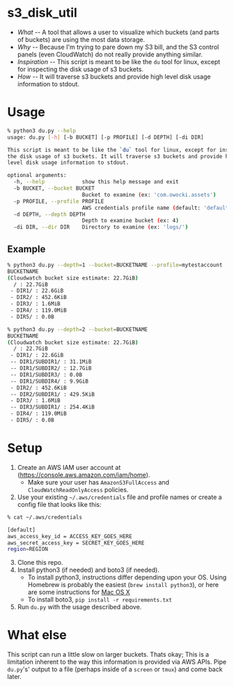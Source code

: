 # s3_disk_util

* _What_ -- A tool that allows a user to visualize which buckets (and parts of buckets) are using the most data storage.
* _Why_ -- Because I'm trying to pare down my S3 bill, and the S3 control panels (even CloudWatch) do not really provide anything similar.
* _Inspiration_ -- This script is meant to be like the `du` tool for linux, except for inspecting the disk usage of s3 buckets.  
* _How_ -- It will traverse s3 buckets and provide high level disk usage information to stdout.

# Usage

```bash
% python3 du.py --help
usage: du.py [-h] [-b BUCKET] [-p PROFILE] [-d DEPTH] [-di DIR]

This script is meant to be like the `du` tool for linux, except for inspecting
the disk usage of s3 buckets. It will traverse s3 buckets and provide high
level disk usage information to stdout.

optional arguments:
  -h, --help            show this help message and exit
  -b BUCKET, --bucket BUCKET
                        Bucket to examine (ex: 'com.owocki.assets')
  -p PROFILE, --profile PROFILE
                        AWS credentials profile name (default: 'default')
  -d DEPTH, --depth DEPTH
                        Depth to examine bucket (ex: 4)
  -di DIR, --dir DIR    Directory to examine (ex: 'logs/')
  ```

## Example

```bash
% python3 du.py --depth=1 --bucket=BUCKETNAME --profile=mytestaccount
BUCKETNAME
(Cloudwatch bucket size estimate: 22.7GiB)
  / : 22.7GiB
 - DIR1/ : 22.6GiB
 - DIR2/ : 452.6KiB
 - DIR3/ : 1.6MiB
 - DIR4/ : 119.0MiB
 - DIR5/ : 0.0B

% python3 du.py --depth=2 --bucket=BUCKETNAME
BUCKETNAME
(Cloudwatch bucket size estimate: 22.7GiB)
  / : 22.7GiB
 - DIR1/ : 22.6GiB
 -- DIR1/SUBDIR1/ : 31.1MiB
 -- DIR1/SUBDIR2/ : 12.7GiB
 -- DIR1/SUBDIR3/ : 0.0B
 -- DIR1/SUBDIR4/ : 9.9GiB
 - DIR2/ : 452.6KiB
 -- DIR2/SUBDIR1/ : 429.5KiB
 - DIR3/ : 1.6MiB
 -- DIR3/SUBDIR1/ : 254.4KiB
 - DIR4/ : 119.0MiB
 - DIR5/ : 0.0B

```

# Setup

1. Create an AWS IAM user account at (https://console.aws.amazon.com/iam/home).
    * Make sure your user has `AmazonS3FullAccess` and `CloudWatchReadOnlyAccess` policies.
2. Use your existing `~/.aws/credentials` file and profile names or create a config file that looks like this:
```bash
% cat ~/.aws/credentials

[default]
aws_access_key_id = ACCESS_KEY_GOES_HERE
aws_secret_access_key = SECRET_KEY_GOES_HERE
region=REGION
```
3. Clone this repo.
4. Install python3 (if needed) and boto3 (if needed).
    * To install python3, instructions differ depending upon your OS. Using Homebrew is probably the easiest (`brew install python3`), or here are some instructions for [Mac OS X](http://www.marinamele.com/2014/07/install-python3-on-mac-os-x-and-use-virtualenv-and-virtualenvwrapper.html)
    * To install boto3, `pip install -r requirements.txt`
5. Run `du.py` with the usage described above.

# What else

This script can run a little slow on larger buckets.  Thats okay; This is a limitation inherent to the way this information is provided via AWS APIs.  Pipe `du.py`'s' output to a file (perhaps inside of a `screen` or `tmux`) and come back later.


<!-- Google Analytics -->
<img src='https://ga-beacon.appspot.com/UA-1014419-15/owocki/s3_disk_util' style='width:1px; height:1px;' >

